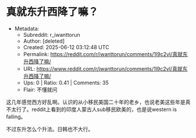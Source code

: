 # 真就东升西降了嘛？

- Metadata:
  - Subreddit: r_iwanttorun
  - Author: [deleted]
  - Created: 2025-06-12 03:12:48 UTC
  - Permalink: https://reddit.com/r/iwanttorun/comments/1l9c2vl/真就东升西降了嘛/
  - URL: https://www.reddit.com/r/iwanttorun/comments/1l9c2vl/真就东升西降了嘛/
  - Ups: 0 | Ratio: 0.41 | Comments: 35
  - Flair: 不懂就问


这几年感觉西方好乱啊。认识的从小移民美国二十年的老乡，也说老美这些年是真不太行了。reddit上看到的印度人蒙古人sub移民欧美的，也是说western
is falling。

不过东升怎么个升法。日韩也不大行。

